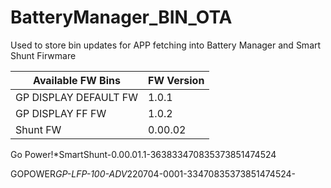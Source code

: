 # BatteryManager_BIN_OTA


Used to store bin updates for APP fetching into Battery Manager and Smart Shunt Firwmare


|  Available FW Bins  | FW Version|
|---------------------|-----------|
|GP DISPLAY DEFAULT FW|   1.0.1   |
|  GP DISPLAY FF FW   |   1.0.2   |
|       Shunt FW      |  0.00.02  |



Go Power!*SmartShunt-0.00.01.1-363833470835373851474524

GOPOWER*GP-LFP-100-ADV*220704-0001-33470835373851474524-
